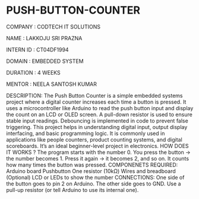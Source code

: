 # PUSH-BUTTON-COUNTER
COMPANY : CODTECH IT SOLUTIONS

NAME : LAKKOJU SRI PRAZNA

INTERN ID : CT04DF1994

DOMAIN : EMBEDDED SYSTEM

DURATION : 4 WEEKS

MENTOR : NEELA SANTOSH KUMAR

DESCRIPTION:
The Push Button Counter is a simple embedded systems project where a digital counter increases each time a button is pressed. It uses a microcontroller like Arduino to read the push button input and display the count on an LCD or OLED screen. A pull-down resistor is used to ensure stable input readings. Debouncing is implemented in code to prevent false triggering. This project helps in understanding digital input, output display interfacing, and basic programming logic. It is commonly used in applications like people counters, product counting systems, and digital scoreboards. It’s an ideal beginner-level project in electronics.
HOW DOES IT WORKS ?
The program starts with the number 0.
You press the button → the number becomes 1.
Press it again → it becomes 2, and so on.
It counts how many times the button was pressed.
COMPONENETS REQUIRED:
Arduino board
Pushbutton
One resistor (10kΩ)
Wires and breadboard
(Optional) LCD or LEDs to show the number
CONNECTIONS:
One side of the button goes to pin 2 on Arduino.
The other side goes to GND.
Use a pull-up resistor (or tell Arduino to use its internal one).
